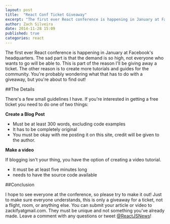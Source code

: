 ```yaml
---
layout: post
title:  "React Conf Ticket Giveaway"
excerpt: "The first ever React conference is happening in January at Facebook's headquarters. The sad part is that the demand is so high, not everyone who wants to go will be able to. This is part of the reason I'll be giving away a ticket. The other reason is to create more tutorials and guides for the community. You're probably wondering what that has to do with a giveaway, but you're about to find out!"
author: Zach Silveira
date: 2014-11-28 15:09
published: true
categories: react
---
```

The first ever React conference is happening in January at Facebook's headquarters. The sad part is that the demand is so high, not everyone who wants to go will be able to. This is part of the reason I'll be giving away a ticket. The other reason is to create more tutorials and guides for the community. You're probably wondering what that has to do with a giveaway, but you're about to find out!

##The Details

There's a few small guidelines I have. If you're interested in getting a free ticket you need to do one of two things:

**Create a Blog Post**

-   Must be at least 300 words, excluding code examples
-   It has to be completely original
-   You must be okay with me posting it on this site, credit will be given to the author.

**Make a video**

If blogging isn't your thing, you have the option of creating a video tutorial.

-   It must be at least five minutes long
-   needs to have the source code available

##Conclusion

I hope to see everyone at the conference, so please try to make it out! Just to make sure everyone understands, this is only a giveaway for a ticket, not a flight, room, or anything else. You can submit your article or video to zackifyatgmail.com. They must be unique and not something you've already made. Leave a comment with any questions or tweet [@ReactJSNews](http://twitter.com/ReactJSNews)! 
